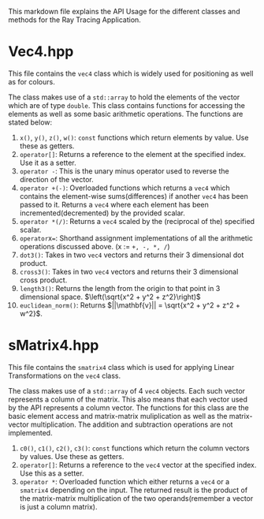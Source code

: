 This markdown file explains the API Usage for the different classes and methods for the Ray Tracing Application.

# Vec4.hpp

This file contains the `vec4` class which is widely used for positioning as well as for colours.

The class makes use of a `std::array` to hold the elements of the vector which are of type `double`. This class contains functions for accessing the elements as well as some basic arithmetic operations. The functions are stated below:

1. `x()`, `y()`, `z()`, `w()`: `const` functions which return elements by value. Use these as getters.
2. `operator[]`: Returns a reference to the element at the specified index. Use it as a setter.
3. `operator -`: This is the unary minus operator used to reverse the direction of the vector.
4. `operator +(-)`: Overloaded functions which returns a `vec4` which contains the element-wise sums(differences) if another `vec4` has been passed to it. Returns a `vec4` where each element has been incremented(decremented) by the provided scalar.
5. `operator *(/)`: Returns a `vec4` scaled by the (reciprocal of the) specified scalar.
6. `operator`x`=`: Shorthand assignment implementations of all the arithmetic operations discussed above. (x := `+, -, *, /`)
7. `dot3()`: Takes in two `vec4` vectors and returns their 3 dimensional dot product.
8. `cross3()`: Takes in two `vec4` vectors and returns their 3 dimensional cross product.
9. `length3()`: Returns the length from the origin to that point in 3 dimensional space. $\left(\sqrt{x^2 + y^2 + z^2}\right)$
10. `euclidean_norm()`: Returns $||\mathbf{v}|| = \sqrt{x^2 + y^2 + z^2 + w^2}$.

# sMatrix4.hpp

This file contains the `smatrix4` class which is used for applying Linear Transformations on the `vec4` class.

The class makes use of a `std::array` of 4 `vec4` objects. Each such vector represents a column of the matrix. This also means that each vector used by the API represents a column vector. The functions for this class are the basic element access and matrix-matrix muliplication as well as the matrix-vector multiplication. The addition and subtraction operations are not implemented.

1. `c0()`, `c1()`, `c2()`, `c3()`: `const` functions which return the column vectors by values. Use these as getters.
2. `operator[]`: Returns a reference to the `vec4` vector at the specified index. Use this as a setter.
3. `operator *`: Overloaded function which either returns a `vec4` or a `smatrix4` depending on the input. The returned result is the product of the matrix-matrix multiplication of the two operands(remember a vector is just a column matrix).
